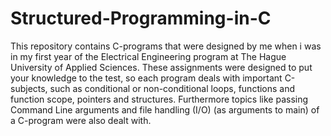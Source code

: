 # Structured-Programming-in-C
This repository contains C-programs that were designed by me when i was in my first year of the Electrical Engineering program at The Hague University of Applied Sciences. These assignments were designed to put your knowledge to the test, so each program deals with important C-subjects, such as conditional or non-conditional loops, functions and function scope, pointers and structures. Furthermore topics like passing Command Line arguments and file handling (I/O) (as arguments to main) of a C-program were also dealt with. 
